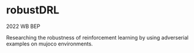 # robustDRL
2022 WB BEP

Researching the robustness of reinforcement learning by using adverserial examples on mujoco environments.

